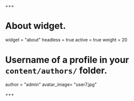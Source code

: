 +++
# About widget.
widget = "about"
headless = true
active = true
weight = 20
# Username of a profile in your `content/authors/` folder.
author = "admin"
avatar_image= "user7.jpg"

+++
